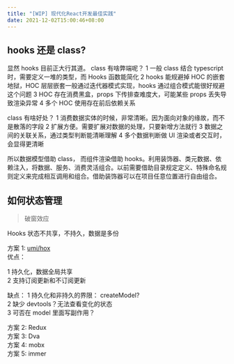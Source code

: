 ```yaml
---
title: "[WIP] 现代化React开发最佳实践"
date: 2021-12-02T15:00:46+08:00
---
```


## hooks 还是 class?

显然 hooks 目前正大行其道。 class 有啥弊端呢？
1 一般 class 结合 typescript 时，需要定义一堆的类型，而 Hooks 函数能简化
2 hooks 能规避掉 HOC 的嵌套地狱，HOC 层层嵌套一般通过迭代器模式实现，hooks 通过组合模式能很好规避这个问题
3 HOC 存在消费黑盒，props 下传排查难度大，可能某些 props 丢失导致渲染异常
4 多个 HOC 使用存在前后依赖关系

class 有啥好处？
1 消费数据实体的时候，非常清晰。因为面向对象的缘故，而不是散落的字段
2 扩展方便。需要扩展对数据的处理，只要新增方法就行
3 数据之间的关联关系，通过类型判断能清晰理解
4 多个数据判断做 UI 渲染或者交互时，会显得更清晰

所以数据模型借助 class， 而组件渲染借助 hooks。利用装饰器、类元数据、依赖注入，将数据、服务、消费灵活组合。以前需要借助目录规定定义、特殊命名规则定义来完成相互调用和组合。借助装饰器可以在项目任意位置进行自由组合。

## 如何状态管理

> 破窗效应

Hooks 状态不共享，不持久，数据是多份

方案 1: [umi/hox](https://github.com/umijs/hox)  
优点：

1 持久化，数据全局共享    
2 支持订阅更新和不订阅更新    

缺点：
1 持久化和非持久的界限： createModel?  
2 缺少 devtools？无法查看变化的状态  
3 可否在 model 里面写副作用？  

方案 2: Redux  
方案 3: Dva  
方案 4: mobx  
方案 5: immer  
